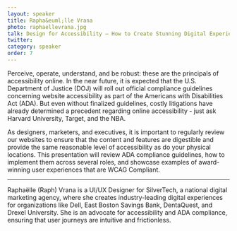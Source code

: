 ```yaml
---
layout: speaker
title: Rapha&euml;lle Vrana
photo: raphaellevrana.jpg
talk: Design for Accessibility — How to Create Stunning Digital Experiences that are WCAG Compliant
twitter:
category: speaker
order: 7
---
```


Perceive, operate, understand, and be robust: these are the principals of accessibility online. In the near future, it is expected that the U.S. Department of Justice (DOJ) will roll out official compliance guidelines concerning website accessibility as part of the Americans with Disabilities Act (ADA). But even without finalized guidelines, costly litigations have already determined a precedent regarding online accessibility - just ask Harvard University, Target, and the NBA.

As designers, marketers, and executives, it is important to regularly review our websites to ensure that the content and features are digestible and provide the same reasonable level of accessibility as do your physical locations. This presentation will review ADA compliance guidelines, how to implement them across several roles, and showcase examples of award-winning user experiences that are WCAG Compliant.

---

Rapha&euml;lle (Raph) Vrana is a UI/UX Designer for SilverTech, a national digital marketing agency, where she creates industry-leading digital experiences for organizations like Dell, East Boston Savings Bank, DentaQuest, and Drexel University. She is an advocate for accessibility and ADA compliance, ensuring that user journeys are intuitive and frictionless.
